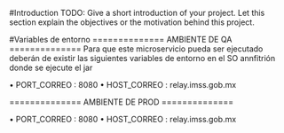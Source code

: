 #Introduction 
TODO: Give a short introduction of your project. Let this section explain the objectives or the motivation behind this project. 

#Variables de entorno
============== AMBIENTE DE QA ==============
Para que este microservicio pueda ser ejecutado deberán de existir las siguientes variables de entorno en el SO annfitrión donde se ejecute el jar

•	PORT_CORREO  : 8080
•	HOST_CORREO        : relay.imss.gob.mx


============== AMBIENTE DE PROD ==============

•	PORT_CORREO : 8080
•	HOST_CORREO       : relay.imss.gob.mx
